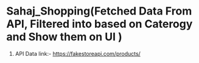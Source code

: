 # Sahaj_Shopping(Fetched Data From API, Filtered into based on Caterogy and Show them on UI )
1. API Data link:- https://fakestoreapi.com/products/  
